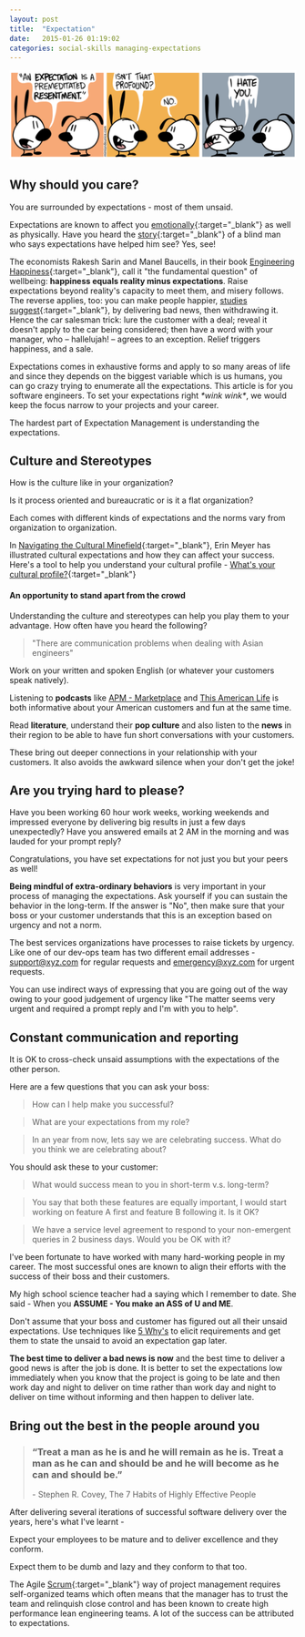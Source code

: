 ```yaml
---
layout: post
title:  "Expectation"
date:   2015-01-26 01:19:02
categories: social-skills managing-expectations
---
```


![Expectation](/assets/images/posts/expectation.png)

## Why should you care?
You are surrounded by expectations - most of them unsaid.

Expectations are known to affect you [emotionally](http://www.stresscure.com/health/expcting.html){:target="_blank"} as well as physically. Have you heard the [story](http://www.npr.org/programs/invisibilia/378577902/how-to-become-batman?showDate=2015-01-23){:target="_blank"}
 of a blind man who says expectations have helped him see? Yes, see!

The economists Rakesh Sarin and Manel Baucells, in their book [Engineering Happiness](http://www.amazon.com/gp/product/B006K6D30W/){:target="_blank"}, call it "the fundamental question" of wellbeing: **happiness equals reality minus expectations**.
Raise expectations beyond reality's capacity to meet them, and misery follows. The reverse applies, too: you can make people happier, [studies suggest](http://www.carlsonschool.umn.edu/Assets/71769.pdf){:target="_blank"}, by delivering bad news, then withdrawing it.
Hence the car salesman trick: lure the customer with a deal; reveal it doesn't apply to the car being considered; then have a word with your manager, who – hallelujah! – agrees to an exception. Relief triggers happiness, and a sale.

Expectations comes in exhaustive forms and apply to so many areas of life and since they depends on the biggest variable which is us humans, you can go crazy trying to enumerate all the expectations.
This article is for you software engineers. To set your expectations right *\*wink wink\**, we would keep the focus narrow to your projects and your career.

The hardest part of Expectation Management is understanding the expectations.

## Culture and Stereotypes
How is the culture like in your organization?

Is it process oriented and bureaucratic or is it a flat organization?

Each comes with different kinds of expectations and the norms vary from organization to organization.

In [Navigating the Cultural Minefield](https://hbr.org/2014/05/navigating-the-cultural-minefield/ar/1){:target="_blank"}, Erin Meyer has illustrated cultural expectations and how they can affect your success.
Here's a tool to help you understand your cultural profile - [What's your cultural profile?](https://hbr.org/web/assessment/2014/08/whats-your-cultural-profile){:target="_blank"}

#### An opportunity to stand apart from the crowd
Understanding the culture and stereotypes can help you play them to your advantage. How often have you heard the following?

> "There are communication problems when dealing with Asian engineers"

Work on your written and spoken English (or whatever your customers speak natively).

Listening to **podcasts** like [APM - Marketplace](http://www.marketplace.org/) and [This American Life](http://www.thisamericanlife.org) is both informative about your American customers and fun at the same time.

Read **literature**, understand their **pop culture** and also listen to the **news** in their region to be able to have fun short conversations with your customers.

These bring out deeper connections in your relationship with your customers. It also avoids the awkward silence when your don't get the joke!

## Are you trying hard to please?
Have you been working 60 hour work weeks, working weekends and impressed everyone by delivering big results in just a few days unexpectedly?
Have you answered emails at 2 AM in the morning and was lauded for your prompt reply?

Congratulations, you have set expectations for not just you but your peers as well!

**Being mindful of extra-ordinary behaviors** is very important in your process of managing the expectations.
Ask yourself if you can sustain the behavior in the long-term. If the answer is "No", then make sure that your boss or your customer understands that this is an exception based on urgency and not a norm.

The best services organizations have processes to raise tickets by urgency. Like one of our dev-ops team has two different email addresses - support@xyz.com for regular requests and emergency@xyz.com for urgent requests.

You can use indirect ways of expressing that you are going out of the way owing to your good judgement of urgency like "The matter seems very urgent and required a prompt reply and I'm with you to help".

## Constant communication and reporting
It is OK to cross-check unsaid assumptions with the expectations of the other person.

Here are a few questions that you can ask your boss:

> How can I help make you successful?

> What are your expectations from my role?

> In an year from now, lets say we are celebrating success. What do you think we are celebrating about?

You should ask these to your customer:

> What would success mean to you in short-term v.s. long-term?

> You say that both these features are equally important, I would start working on feature A first and feature B following it. Is it OK?

> We have a service level agreement to respond to your non-emergent queries in 2 business days. Would you be OK with it?

I've been fortunate to have worked with many hard-working people in my career. The most successful ones are known to align their efforts with the success of their boss and their customers.

My high school science teacher had a saying which I remember to date. She said - When you **ASSUME - You make an ASS of U and ME**.

Don't assume that your boss and customer has figured out all their unsaid expectations. Use techniques like [5 Why's](http://en.wikipedia.org/wiki/5_Whys#Example) to elicit requirements and get them to state the unsaid to avoid an expectation gap later.

**The best time to deliver a bad news is now** and the best time to deliver a good news is after the job is done.
It is better to set the expectations low immediately when you know that the project is going to be late and then work day and night to deliver on time rather than work day and night to deliver on time without informing and then happen to deliver late.


## Bring out the best in the people around you
> ### “Treat a man as he is and he will remain as he is. Treat a man as he can and should be and he will become as he can and should be.”
> \- Stephen R. Covey, The 7 Habits of Highly Effective People

After delivering several iterations of successful software delivery over the years, here's what I've learnt -

Expect your employees to be mature and to deliver excellence and they conform.

Expect them to be dumb and lazy and they conform to that too.

The Agile [Scrum](https://www.scrumalliance.org/why-scrum){:target="_blank"} way of project management requires self-organized teams which often means that the manager has to trust the team and relinquish close control and has been known to create high performance lean engineering teams.
A lot of the success can be attributed to expectations.

